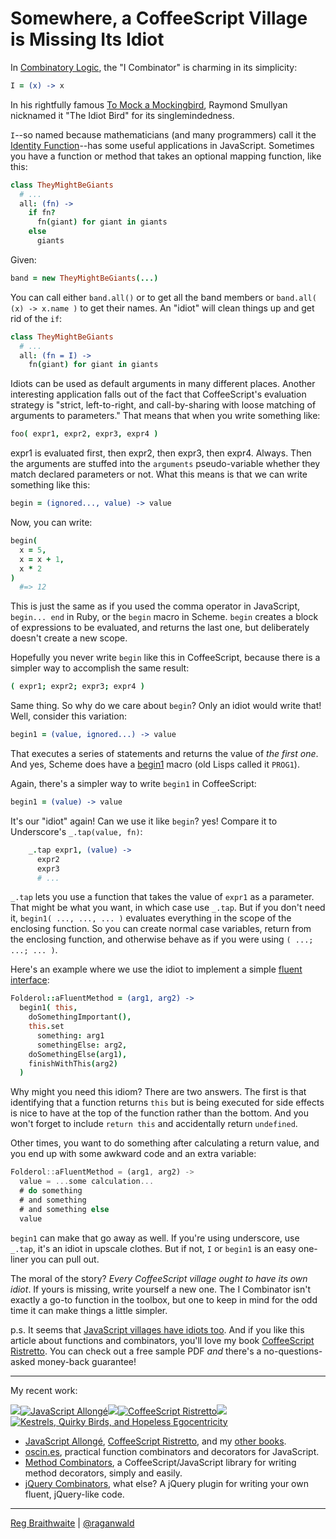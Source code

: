 # Somewhere, a CoffeeScript Village is Missing Its Idiot

In [Combinatory Logic](http://en.wikipedia.org/wiki/Combinatory_logic), the "I Combinator" is charming in its simplicity:

```coffeescript
I = (x) -> x
```

In his rightfully famous [To Mock a Mockingbird](http://www.amazon.com/gp/product/0192801422?ie=UTF8&tag=raganwald001-20&linkCode=as2&camp=1789&creative=9325&creativeASIN=0192801422), Raymond Smullyan nicknamed it "The Idiot Bird" for its singlemindedness.

`I`--so named because mathematicians (and many programmers) call it the [Identity Function](https://en.wikipedia.org/wiki/Identity_function)--has some useful applications in JavaScript. Sometimes you have a function or method that takes an optional mapping function, like this:

```coffeescript
class TheyMightBeGiants
  # ...
  all: (fn) ->
    if fn?
      fn(giant) for giant in giants
    else
      giants
```

Given:

```coffeescript
band = new TheyMightBeGiants(...)
```

You can call either `band.all()` or to get all the band members or `band.all( (x) -> x.name )` to get their names. An "idiot" will clean things up and get rid of the `if`:

```coffeescript
class TheyMightBeGiants
  # ...
  all: (fn = I) ->
    fn(giant) for giant in giants
```

Idiots can be used as default arguments in many different places. Another interesting application falls out of the fact that CoffeeScript's evaluation strategy is "strict, left-to-right, and call-by-sharing with loose matching of arguments to parameters." That means that when you write something like:

```coffeescript
foo( expr1, expr2, expr3, expr4 )
```
    
expr1 is evaluated first, then expr2, then expr3, then expr4. Always. Then the arguments are stuffed into the `arguments` pseudo-variable whether they match declared parameters or not. What this means is that we can write something like this:

```coffeescript
begin = (ignored..., value) -> value
```
    
Now, you can write:

```coffeescript
begin(
  x = 5,
  x = x + 1,
  x * 2
)
  #=> 12
```

This is just the same as if you used the comma operator in JavaScript, `begin... end` in Ruby, or the `begin` macro in Scheme. `begin` creates a block of expressions to be evaluated, and returns the last one, but deliberately doesn't create a new scope.

Hopefully you never write `begin` like this in CoffeeScript, because there is a simpler way to accomplish the same result:

```coffeescript
( expr1; expr2; expr3; expr4 )
```
  
Same thing. So why do we care about `begin`? Only an idiot would write that! Well, consider this variation:

```coffeescript
begin1 = (value, ignored...) -> value
```
    
That executes a series of statements and returns the value of *the first one*. And yes, Scheme does have a [begin1](http://patricklogan.blogspot.ca/2005/08/when-to-create-syntax-in-lisp.html)  macro (old Lisps called it `PROG1`).

Again, there's a simpler way to write `begin1` in CoffeeScript:

```coffeescript
begin1 = (value) -> value
```

It's our "idiot" again! Can we use it like `begin`? yes! Compare it to Underscore's  `_.tap(value, fn)`:

```coffeescript
    _.tap expr1, (value) ->
      expr2
      expr3
      # ... 
```

`_.tap` lets you use a function that takes the value of `expr1` as a parameter. That might be what you want, in which case use `_.tap`. But if you don't need it, `begin1( ..., ..., ... )` evaluates everything in the scope of the enclosing function. So you can create normal case variables, return from the enclosing function, and otherwise behave as if you were using `( ...; ...; ... )`.

Here's an example where we use the idiot to implement a simple [fluent interface](https://en.wikipedia.org/wiki/Fluent_interface):

```coffeescript
Folderol::aFluentMethod = (arg1, arg2) ->
  begin1( this,
    doSomethingImportant(),
    this.set
      something: arg1
      somethingElse: arg2,
    doSomethingElse(arg1),
    finishWithThis(arg2)
  )
```

Why might you need this idiom? There are two answers. The first is that identifying that a function returns `this` but is being executed for side effects is nice to have at the top of the function rather than the bottom. And you won't forget to include `return this` and accidentally return `undefined`. 

Other times, you want to do something after calculating a return value, and you end up with some awkward code and an extra variable:

```javascript
Folderol::aFluentMethod = (arg1, arg2) ->
  value = ...some calculation...
  # do something
  # and something
  # and something else
  value
```

`begin1` can make that go away as well. If you're using underscore, use `_.tap`, it's an idiot in upscale clothes. But if not, `I` or `begin1` is an easy one-liner you can pull out.

The moral of the story? *Every CoffeeScript village ought to have its own idiot*. If yours is missing, write yourself a new one. The I Combinator isn't exactly a go-to function in the toolbox, but one to keep in mind for the odd time it can make things a little simpler.

p.s. It seems that [JavaScript villages have idiots too](https://github.com/raganwald/homoiconic/blob/master/2012/10/idiot.js.md). And if you like this article about functions and combinators, you'll love my book [CoffeeScript Ristretto](http://leanpub.com/coffeescript-ristretto). You can check out a free sample PDF *and* there's a no-questions-asked money-back guarantee!

---

My recent work:

![](http://i.minus.com/iL337yTdgFj7.png)[![JavaScript Allongé](http://i.minus.com/iW2E1A8M5UWe6.jpeg)](http://leanpub.com/javascript-allonge "JavaScript Allongé")![](http://i.minus.com/iL337yTdgFj7.png)[![CoffeeScript Ristretto](http://i.minus.com/iMmGxzIZkHSLD.jpeg)](http://leanpub.com/coffeescript-ristretto "CoffeeScript Ristretto")![](http://i.minus.com/iL337yTdgFj7.png)[![Kestrels, Quirky Birds, and Hopeless Egocentricity](http://i.minus.com/ibw1f1ARQ4bhi1.jpeg)](http://leanpub.com/combinators "Kestrels, Quirky Birds, and Hopeless Egocentricity")

* [JavaScript Allongé](http://leanpub.com/javascript-allonge), [CoffeeScript Ristretto](http://leanpub.com/coffeescript-ristretto), and my [other books](http://leanpub.com/u/raganwald).
* [oscin.es](http://oscin.es), practical function combinators and decorators for JavaScript.
* [Method Combinators](https://github.com/raganwald/method-combinators), a CoffeeScript/JavaScript library for writing method decorators, simply and easily.
* [jQuery Combinators](http://github.com/raganwald/jquery-combinators), what else? A jQuery plugin for writing your own fluent, jQuery-like code.  

---

[Reg Braithwaite](http://braythwayt.com) | [@raganwald](http://twitter.com/raganwald)